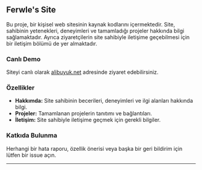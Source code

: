 ## Ferwle's Site

Bu proje, bir kişisel web sitesinin kaynak kodlarını içermektedir. Site, sahibinin yetenekleri, deneyimleri ve tamamladığı projeler hakkında bilgi sağlamaktadır. Ayrıca ziyaretçilerin site sahibiyle iletişime geçebilmesi için bir iletişim bölümü de yer almaktadır.

### Canlı Demo

Siteyi canlı olarak [alibuyuk.net](https://alibuyuk.net/) adresinde ziyaret edebilirsiniz.

### Özellikler

* **Hakkımda:** Site sahibinin becerileri, deneyimleri ve ilgi alanları hakkında bilgi.
* **Projeler:** Tamamlanan projelerin tanıtımı ve bağlantıları.
* **İletişim:** Site sahibiyle iletişime geçmek için gerekli bilgiler.

### Katkıda Bulunma

Herhangi bir hata raporu, özellik önerisi veya başka bir geri bildirim için lütfen bir issue açın. 

---
